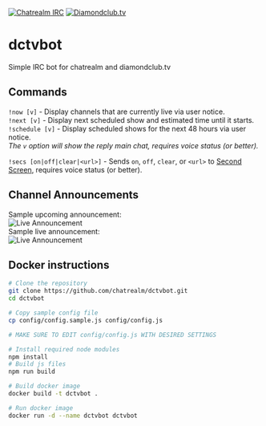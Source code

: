[![Chatrealm IRC][chatrealm-badge]][chatrealm-link]
[![Diamondclub.tv][dctv-badge]][dctv-link]

# dctvbot
Simple IRC bot for chatrealm and diamondclub.tv

## Commands
`!now [v]` - Display channels that are currently live via user notice.  
`!next [v]` - Display next scheduled show and estimated time until it starts.  
`!schedule [v]` - Display scheduled shows for the next 48 hours via user notice.  
_The `v` option will show the reply main chat, requires voice status (or better)._  
  
`!secs [on|off|clear|<url>]` - Sends `on`, `off`, `clear`, or `<url>` to [Second Screen](http://diamondclub.tv/secondscreen), requires voice status (or better).

## Channel Announcements
Sample upcoming announcement:  
![Live Announcement](https://dl.dropboxusercontent.com/u/18589646/dctvbot_announce_soon.png)  
Sample live announcement:  
![Live Announcement](https://dl.dropboxusercontent.com/u/18589646/dctvbot_announce_live.png)  

## Docker instructions

```bash
# Clone the repository
git clone https://github.com/chatrealm/dctvbot.git
cd dctvbot

# Copy sample config file
cp config/config.sample.js config/config.js

# MAKE SURE TO EDIT config/config.js WITH DESIRED SETTINGS

# Install required node modules
npm install
# Build js files
npm run build

# Build docker image
docker build -t dctvbot .

# Run docker image
docker run -d --name dctvbot dctvbot
```

[dctv-link]: https://diamondclub.tv
[dctv-badge]: https://img.shields.io/badge/diamondclub-tv-blue.svg?style=flat-square

[chatrealm-link]: https://irc.chatrealm.net
[chatrealm-badge]: https://img.shields.io/badge/chatrealm-irc-orange.svg?style=flat-square
